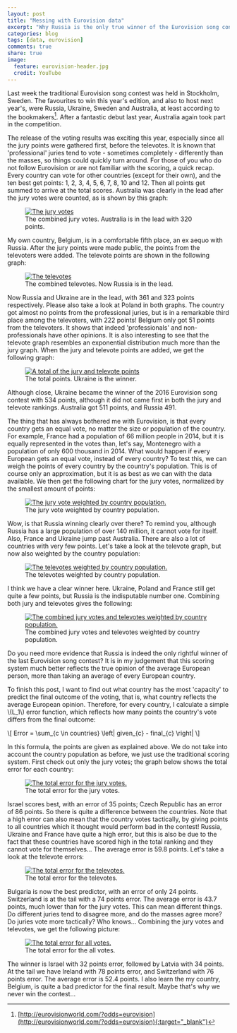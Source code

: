```yaml
---
layout: post
title: "Messing with Eurovision data"
excerpt: "Why Russia is the only true winner of the Eurovision song contest"
categories: blog
tags: [data, eurovision]
comments: true
share: true
image:
  feature: eurovision-header.jpg
  credit: YouTube
---
```


Last week the traditional Eurovision song contest was held in Stockholm, Sweden. The favourites to win this year's edition, and also to host next year's, were Russia, Ukraine, Sweden and Australia, at least according to the bookmakers[^1]. After a fantastic debut last year, Australia again took part in the competition.

The release of the voting results was exciting this year, especially since all the jury points were gathered first, before the televotes. It is known that 'professional' juries tend to vote - sometimes completely - differently than the masses, so things could quickly turn around. For those of you who do not follow Eurovision or are not familiar with the scoring, a quick recap. Every country can vote for other countries (except for their own), and the ten best get points: 1, 2, 3, 4, 5, 6, 7, 8, 10 and 12. Then all points get summed to arrive at the total scores. Australia was clearly in the lead after the jury votes were counted, as is shown by this graph:

<figure>
	<a href="/images/eurovision/jury-votes.png"><img src="/images/eurovision/jury-votes.png" alt="The jury votes"></a>
	<figcaption>The combined jury votes. Australia is in the lead with 320 points.</figcaption>
</figure>

My own country, Belgium, is in a comfortable fifth place, an ex aequo with Russia. After the jury points were made public, the points from the televoters were added. The televote points are shown in the following graph:

<figure>
	<a href="/images/eurovision/tele-votes.png"><img src="/images/eurovision/tele-votes.png" alt="The televotes"></a>
	<figcaption>The combined televotes. Now Russia is in the lead.</figcaption>
</figure>

Now Russia and Ukraine are in the lead, with 361 and 323 points respectively. Please also take a look at Poland in both graphs. The country got almost no points from the professional juries, but is in a remarkable third place among the televoters, with 222 points!  Belgium only got 51 points from the televoters. It shows that indeed 'professionals' and non-professionals have other opinions. It is also interesting to see that the televote graph resembles an exponential distribution much more than the jury graph. When the jury and televote points are added, we get the following graph:

<figure>
	<a href="/images/eurovision/total-votes.png"><img src="/images/eurovision/total-votes.png" alt="A total of the jury and televote points"></a>
	<figcaption>The total points. Ukraine is the winner.</figcaption>
</figure>

Although close, Ukraine became the winner of the 2016 Eurovision song contest with 534 points, although it did not came first in both the jury and televote rankings. Australia got 511 points, and Russia 491.

The thing that has always bothered me with Eurovision, is that every country gets an equal vote, no matter the size or population of the country. For example, France had a population of 66 million people in 2014, but it is equally represented in the votes than, let's say, Montenegro with a population of only 600 thousand in 2014. What would happen if every European gets an equal vote, instead of every country? To test this, we can weigh the points of every country by the country's population. This is of course only an approximation, but it is as best as we can with the data available. We then get the following chart for the jury votes, normalized by the smallest amount of points:

<figure>
	<a href="/images/eurovision/jury-pop-votes.png"><img src="/images/eurovision/jury-pop-votes.png" alt="The jury vote weighted by country population."></a>
	<figcaption>The jury vote weighted by country population.</figcaption>
</figure>

Wow, is that Russia winning clearly over there? To remind you, although Russia has a large population of over 140 million, it cannot vote for itself. Also, France and Ukraine jump past Australia. There are also a lot of countries with very few points. Let's take a look at the televote graph, but now also weighted by the country population:

<figure>
	<a href="/images/eurovision/tele-pop-votes.png"><img src="/images/eurovision/tele-pop-votes.png" alt="The televotes weighted by country population."></a>
	<figcaption>The televotes weighted by country population.</figcaption>
</figure>

I think we have a clear winner here. Ukraine, Poland and France still get quite a few points, but Russia is the indisputable number one. Combining both jury and televotes gives the following:

<figure>
	<a href="/images/eurovision/total-pop-votes.png"><img src="/images/eurovision/total-pop-votes.png" alt="The combined jury votes and televotes weighted by country population."></a>
	<figcaption>The combined jury votes and televotes weighted by country population.</figcaption>
</figure>

Do you need more evidence that Russia is indeed the only rightful winner of the last Eurovision song contest? It is in my judgement that this scoring system much better reflects the true opinion of the average European person, more than taking an average of every European country.

To finish this post, I want to find out what country has the most 'capacity' to predict the final outcome of the voting, that is, what country reflects the average European opinion. Therefore, for every country, I calculate a simple \\(L_1\\) error function, which reflects how many points the country's vote differs from the final outcome:

\\[
Error = \sum\_{c \in countries} \left| given\_{c} - final\_{c} \right|
\\]

In this formula, the points are given as explained above. We do not take into account the country population as before, we just use the traditional scoring system. First check out only the jury votes; the graph below shows the total error for each country:

<figure>
	<a href="/images/eurovision/jury-err.png"><img src="/images/eurovision/jury-err.png" alt="The total error for the jury votes."></a>
	<figcaption>The total error for the jury votes.</figcaption>
</figure>

Israel scores best, with an error of 35 points; Czech Republic has an error of 86 points. So there is quite a difference between the countries. Note that a high error can also mean that the country votes tactically, by giving points to all countries which it thought would perform bad in the contest! Russia, Ukraine and France have quite a high error, but this is also be due to the fact that these countries have scored high in the total ranking and they cannot vote for themselves... The average error is 59.8 points. Let's take a look at the televote errors:

<figure>
	<a href="/images/eurovision/tele-err.png"><img src="/images/eurovision/tele-err.png" alt="The total error for the televotes."></a>
	<figcaption>The total error for the televotes.</figcaption>
</figure>

Bulgaria is now the best predictor, with an error of only 24 points. Switzerland is at the tail with a 74 points error. The average error is 43.7 points, much lower than for the jury votes. This can mean different things. Do different juries tend to disagree more, and do the masses agree more? Do juries vote more tactically? Who knows... Combining the jury votes and televotes, we get the following picture:

<figure>
	<a href="/images/eurovision/total-err.png"><img src="/images/eurovision/total-err.png" alt="The total error for all votes."></a>
	<figcaption>The total error for the all votes.</figcaption>
</figure>

The winner is Israel with 32 points error, followed by Latvia with 34 points. At the tail we have Ireland with 78 points error, and Switzerland with 76 points error. The average error is 52.4 points. I also learn the my country, Belgium, is quite a bad predictor for the final result. Maybe that's why we never win the contest...



[^1]: [http://eurovisionworld.com/?odds=eurovision](http://eurovisionworld.com/?odds=eurovision){:target="_blank"}